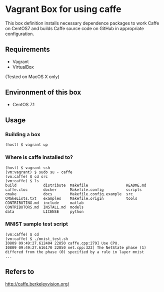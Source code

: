 # Vagrant Box for using caffe

This box definition installs necessary dependence packages to work Caffe on CentOS7 and builds Caffe source code on GitHub in appropriate configuration.

## Requirements

- Vagrant
- VirtualBox

(Tested on MacOS X only)

## Environment of this box

- CentOS 7.1

## Usage

### Building a box

```
(host) $ vagrant up
```

### Where is caffe installed to?

```
(host) $ vagrant ssh
(vm:vagrant) $ sudo su - caffe
(vm:caffe) $ cd src
(vm:caffe) $ ls
build            distribute  Makefile                 README.md
caffe.cloc       docker      Makefile.config          scripts
cmake            docs        Makefile.config.example  src
CMakeLists.txt   examples    Makefile.origin          tools
CONTRIBUTING.md  include     matlab
CONTRIBUTORS.md  INSTALL.md  models
data             LICENSE     python
```

### MNIST sample test script

```
(vm:caffe) $ cd
(vm:caffe) $ ./mnist_test.sh
I0809 09:49:27.612404 22850 caffe.cpp:279] Use CPU.
I0809 09:49:27.616170 22850 net.cpp:322] The NetState phase (1) differed from the phase (0) specified by a rule in layer mnist
...
```

## Refers to

http://caffe.berkeleyvision.org/

